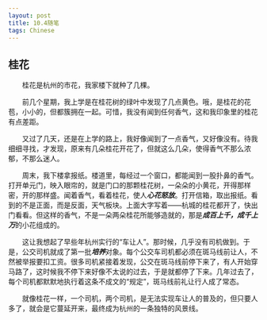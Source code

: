```yaml
---
layout: post
title: 10.4随笔
tags: Chinese
---
```


桂花
----------

　　桂花是杭州的市花，我家楼下就种了几棵。

　　前几个星期，我上学是在桂花树的绿叶中发现了几点黄色。哦，是桂花的花苞，小小的，但都簇拥在一起。可惜，我没有闻到任何香气，这和我印象里的桂花有点差距。

　　又过了几天，还是在上学的路上，我好像闻到了一点香气，又好像没有。待我细细寻找，才发现，原来有几朵桂花开花了，但就这么几朵，使得香气不那么浓郁，不那么迷人。

　　周末，我下楼拿报纸。楼道里，每经过一个窗口，都能闻到一股扑鼻的香气。打开单元门，映入眼帘的，就是门口的那颗桂花树，一朵朵的小黄花，开得那样密，开的那样盛。闻着香气，看着桂花，使人***心花怒放***。打开信箱，取出报纸。看到的不是正面，而是反面，天气板块。上面大字写着——杭城的桂花都开了，快出门看看。但这样的香气，不是一朵两朵桂花所能够造就的，那是***成百上千，成千上万***的小花组成的。

　　这让我想起了早些年杭州实行的“车让人”。那时候，几乎没有司机做到。于是，公交司机就成了第一批***培养***对象。每个公交车司机都必须在斑马线前让人，不然被举报要扣工资。很多司机紧接着发现，公交在斑马线前停下来了，有人开始穿马路了，这时候我不停下来好像不太说的过去，于是就都停了下来。几年过去了，每个司机都默默地执行着这条不成文的“规定”，斑马线前礼让行人成了常态。

　　就像桂花一样，一个司机，两个司机，是无法实现车让人的普及的，但只要人多了，就会是它蔓延开来，最终成为杭州的一条独特的风景线。
